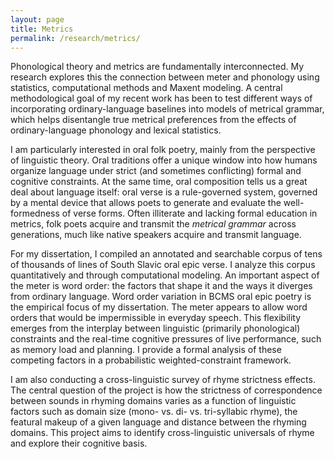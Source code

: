 ```yaml
---
layout: page
title: Metrics
permalink: /research/metrics/
---
```


Phonological theory and metrics are fundamentally interconnected. My research explores this the connection between meter and phonology using statistics, computational methods and Maxent modeling. A central methodological goal of my recent work has been to test different ways of incorporating ordinary-language baselines into models of metrical grammar, which helps disentangle true metrical preferences from the effects of ordinary-language phonology and lexical statistics.

I am particularly interested in oral folk poetry, mainly from the perspective of linguistic theory. Oral traditions offer a unique window into how humans organize language under strict (and sometimes conflicting) formal and cognitive constraints. At the same time, oral composition tells us a great deal about language itself: oral verse is a rule-governed system, governed by a mental device that allows poets to generate and evaluate the well-formedness of verse forms. Often illiterate and lacking formal education in metrics, folk poets acquire and transmit the *metrical grammar* across generations, much like native speakers acquire and transmit language.

For my dissertation, I compiled an annotated and searchable corpus of tens of thousands of lines of South Slavic oral epic verse. I analyze this corpus quantitatively and through computational modeling. An important aspect of the meter is word order: the factors that shape it and the ways it diverges from ordinary language. Word order variation in BCMS oral epic poetry is the empirical focus of my dissertation. The meter appears to allow word orders that would be impermissible in everyday speech. This flexibility emerges from the interplay between linguistic (primarily phonological) constraints and the real-time cognitive pressures of live performance, such as memory load and planning. I provide a formal analysis of these competing factors in a probabilistic weighted-constraint framework.

I am also conducting a cross-linguistic survey of rhyme strictness effects. The central question of the project is how the strictness of correspondence between sounds in rhyming domains varies as a function of linguistic factors such as domain size (mono- vs. di- vs. tri-syllabic rhyme), the featural makeup of a given language and distance between the rhyming domains. This project aims to identify cross-linguistic universals of rhyme and explore their cognitive basis.
